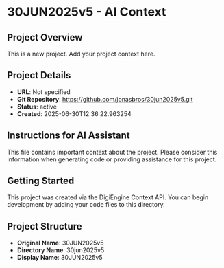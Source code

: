 # 30JUN2025v5 - AI Context

## Project Overview
This is a new project. Add your project context here.

## Project Details
- **URL**: Not specified
- **Git Repository**: https://github.com/jonasbros/30jun2025v5.git
- **Status**: active
- **Created**: 2025-06-30T12:36:22.963254

## Instructions for AI Assistant
This file contains important context about the project. Please consider this information when generating code or providing assistance for this project.

## Getting Started
This project was created via the DigiEngine Context API. You can begin development by adding your code files to this directory.

## Project Structure
- **Original Name**: 30JUN2025v5
- **Directory Name**: 30jun2025v5
- **Display Name**: 30JUN2025v5
